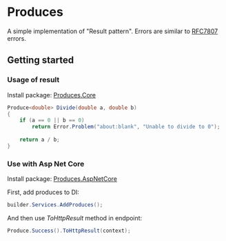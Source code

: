 # Produces

A simple implementation of "Result pattern". Errors are similar to [RFC7807](https://datatracker.ietf.org/doc/html/rfc7807) errors.

## Getting started

### Usage of result

Install package: [Produces.Core](https://www.nuget.org/packages/Produces.Core)

``` csharp
Produce<double> Divide(double a, double b)
{
    if (a == 0 || b == 0)
        return Error.Problem("about:blank", "Unable to divide to 0");
    
    return a / b;
}
```

### Use with Asp Net Core

Install package: [Produces.AspNetCore](https://www.nuget.org/packages/Produces.AspNetCore)

First, add produces to DI:
``` csharp
builder.Services.AddProduces();
```
And then use *ToHttpResult* method in endpoint:

``` csharp
Produce.Success().ToHttpResult(context);
```
